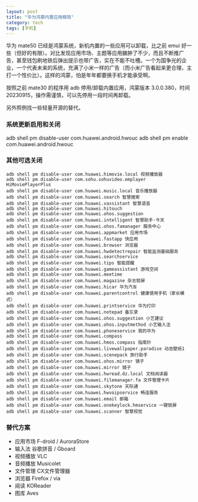 ```yaml
---
layout: post
title: "华为鸿蒙内置应用精简"
category: tech
tags: [手机]
---
```


华为 mate50 已经是鸿蒙系统，新机内置的一些应用可以卸载，比之前 emui 好一些（但好的有限）。对比发现应用市场、主题等应用臃肿了不少，而且不断推广告，甚至钱包刷地铁后弹出提示也带广告，实在不能不吐槽。一个为国争光的企业，一个代表未来的系统，充满了小米一样的广告（而小米广告看起来更合理，主打一个性价比）。这样的鸿蒙，怕是年年都要换手机才能承受啊。

按照之前 mate30 的程序用 adb 停用/卸载内置应用，鸿蒙版本 3.0.0.380，时间20230915，操作需谨慎，可以先停用一段时间再卸载。

另外照例找一些轻量开源的替代。

### 系统更新启用和关闭

adb shell pm disable-user com.huawei.android.hwouc 
adb shell pm enable com.huawei.android.hwouc

### 其他可选关闭

```
adb shell pm disable-user com.huawei.himovie.local 视频播放器
adb shell pm disable-user com.sohu.sohuvideo.emplayer HiMoviePlayerPlus
adb shell pm disable-user com.huawei.music.local 音乐播放器
adb shell pm disable-user com.huawei.search 智慧搜索
adb shell pm disable-user com.huawei.vassistant 智慧语音
adb shell pm disable-user com.huawei.hitouch 
adb shell pm disable-user com.huawei.ohos.suggestion 
adb shell pm disable-user com.huawei.intelligent 智慧助手·今天
adb shell pm disable-user com.huawei.ohos.famanager 服务中心
adb shell pm disable-user com.huawei.appmarket 应用市场
adb shell pm disable-user com.huawei.fastapp 快应用
adb shell pm disable-user com.huawei.browser 浏览器
adb shell pm disable-user com.huawei.hwdetectrepair 智能监测基础服务
adb shell pm disable-user com.huawei.searchservice 
adb shell pm disable-user com.huawei.tips 智能提醒
adb shell pm disable-user com.huawei.gameassistant 游戏空间
adb shell pm disable-user com.huawei.meetime 
adb shell pm disable-user com.huawei.magazine 杂志锁屏
adb shell pm disable-user com.huawei.hicar 华为汽车
adb shell pm disable-user com.huawei.parentcontrol 健康使用手机（家长模式）
adb shell pm disable-user com.huawei.printservice 华为打印
adb shell pm disable-user com.huawei.notepad 备忘录
adb shell pm disable-user com.huawei.ohos.suggestion 小艺建议
adb shell pm disable-user com.huawei.ohos.inputmethod 小艺输入法
adb shell pm disable-user com.huawei.phoneservice 我的华为
adb shell pm disable-user com.huawei.compass 
adb shell pm disable-user com.huawei.hmos.compass 指南针
adb shell pm disable-user com.huawei.livewallpaper.paradise 动态壁纸1
adb shell pm disable-user com.huawei.scenepack 旅行助手
adb shell pm disable-user com.huawei.ohos.mirror 镜子
adb shell pm disable-user com.huawei.mirror 镜子
adb shell pm disable-user com.huawei.hwread.dz.local 文档阅读器
adb shell pm disable-user com.huawei.filemanager.fa 文件管理卡片
adb shell pm disable-user com.huawei.skytone 天际通
adb shell pm disable-user com.huawei.hwvoipservice 畅连服务
adb shell pm disable-user com.huawei.email 邮箱
adb shell pm disable-user com.huawei.onekeylock.hmservice 一键锁屏
adb shell pm disable-user com.huawei.scanner 智慧视觉
```

### 替代方案

- 应用市场 F-droid / AuroraStore
- 输入法 谷歌拼音 / Gboard
- 视频播放 VLC
- 音频播放 Musicolet
- 文件管理 CX文件管理器
- 浏览器 Firefox  / via
- 阅读 KOReader
- 图库 Aves
